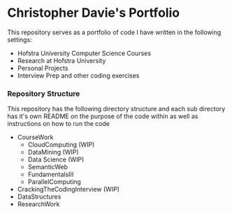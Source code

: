 # Christopher Davie's Portfolio
This repository serves as a portfolio of code I have written in the following settings:

* Hofstra University Computer Science Courses
* Research at Hofstra University
* Personal Projects
* Interview Prep and other coding exercises

### Repository Structure

This repository has the following directory structure and each sub directory has it's own README on the purpose of the code within as well as instructions on how to run the code

* CourseWork
   * CloudComputing (WIP)
   * DataMining  (WIP)
   * Data Science  (WIP)
   * SemanticWeb
   * FundamentalsIII
   * ParallelComputing
* CrackingTheCodingInterview (WIP)
* DataStructures
* ResearchWork
